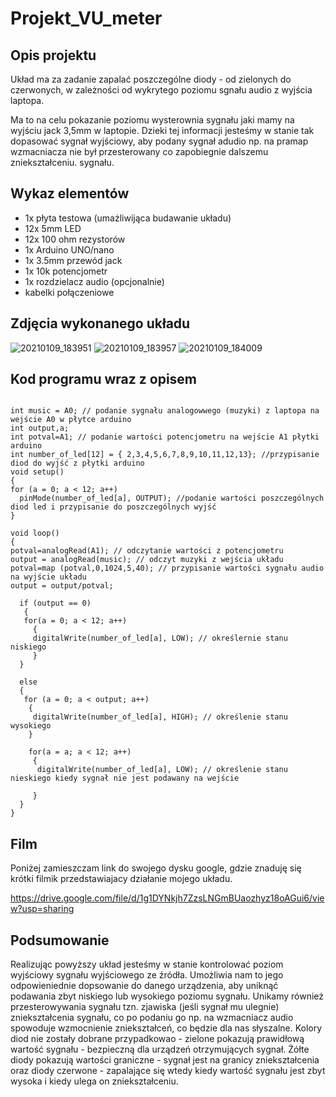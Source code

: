 # Projekt_VU_meter

<h2> Opis projektu </h2>

Układ ma za zadanie zapalać poszczególne diody - od zielonych do czerwonych, w zależności od wykrytego poziomu sgnału audio z wyjścia laptopa.

Ma to na celu pokazanie poziomu wysterownia sygnału jaki mamy na wyjściu jack 3,5mm w laptopie. Dzieki tej informacji jesteśmy w stanie tak dopasować sygnał wyjściowy, aby podany sygnał adudio np. na pramap wzmacniacza nie był przesterowany co zapobiegnie dalszemu zniekształceniu. sygnału.

<h2> Wykaz elementów </h2>

<ul>
<li> 1x  płyta testowa (umażliwijąca budawanie układu) </li>
<li> 12x 5mm LED </li>
<li> 12x 100 ohm rezystorów </li>
<li> 1x  Arduino UNO/nano </li>
<li> 1x  3.5mm przewód jack </li>
<li> 1x  10k potencjometr </li>
<li> 1x  rozdzielacz audio (opcjonalnie) </li>
<li> kabelki połączeniowe </li>
</ul>
<h2> Zdjęcia wykonanego układu </h2>

![20210109_183951](https://user-images.githubusercontent.com/75728467/104597755-02522680-5676-11eb-8acb-8ece2e487958.jpg)
![20210109_183957](https://user-images.githubusercontent.com/75728467/104597774-09793480-5676-11eb-9966-06defcba2363.jpg)
![20210109_184009](https://user-images.githubusercontent.com/75728467/104597777-0bdb8e80-5676-11eb-9504-1d598935cb39.jpg)

<h2> Kod programu wraz z opisem</h2>

```

int music = A0; // podanie sygnału analogowwego (muzyki) z laptopa na wejście A0 w płytce arduino
int output,a;
int potval=A1; // podanie wartości potencjometru na wejście A1 płytki arduino
int number_of_led[12] = { 2,3,4,5,6,7,8,9,10,11,12,13}; //przypisanie diod do wyjść z płytki arduino
void setup()
{
for (a = 0; a < 12; a++)
  pinMode(number_of_led[a], OUTPUT); //podanie wartości poszczególnych diod led i przypisanie do poszczególnych wyjść
}

void loop()
{
potval=analogRead(A1); // odczytanie wartości z potencjometru
output = analogRead(music); // odczyt muzyki z wejścia układu
potval=map (potval,0,1024,5,40); // przypisanie wartości sygnału audio na wyjście układu
output = output/potval;   

  if (output == 0) 
   {
   for(a = 0; a < 12; a++)
     {
     digitalWrite(number_of_led[a], LOW); // określernie stanu niskiego
     }
  }
  
  else
  {
   for (a = 0; a < output; a++)
    {
     digitalWrite(number_of_led[a], HIGH); // określenie stanu wysokiego
    }
    
    for(a = a; a < 12; a++) 
     {
      digitalWrite(number_of_led[a], LOW); // określenie stanu nieskiego kiedy sygnał nie jest podawany na wejście
    
     }
  }
}

```
<h2> Film </h2>

Poniżej zamieszczam link do swojego dysku google, gdzie znaduję się krótki filmik przedstawiajacy działanie mojego układu.

https://drive.google.com/file/d/1g1DYNkjh7ZzsLNGmBUaozhyz18oAGui6/view?usp=sharing

<h2> Podsumowanie </h2>

Realizując powyższy układ jesteśmy w stanie kontrolować poziom wyjściowy sygnału wyjściowego ze źródła. Umożliwia nam to jego odpowieniednie dopsowanie do danego urządzenia, aby uniknąć podawania zbyt niskiego lub wysokiego poziomu sygnału.
Unikamy również przesterowywania sygnału tzn. zjawiska (jeśli sygnał mu ulegnie) zniekształcenia sygnału, co po podaniu go np. na wzmacniacz audio spowoduje wzmocnienie zniekształceń, co będzie dla nas słyszalne.
Kolory diod nie zostały dobrane przypadkowao - zielone pokazują prawidłową wartość sygnału - bezpieczną dla urządzeń otrzymujących sygnał. Żółte diody pokazują wartości graniczne - sygnał jest na granicy zniekształcenia oraz diody czerwone - zapalające się wtedy kiedy wartość sygnału jest zbyt wysoka i kiedy ulega on zniekształceniu.
